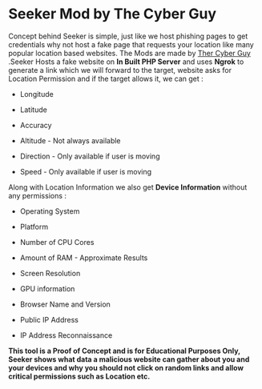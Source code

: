 # Seeker Mod by The Cyber Guy
Concept behind Seeker is simple, just like we host phishing pages to get credentials why not host a fake page that requests your location like many popular location based websites. The Mods are made by <a href="https://instagram.com/the_cyber_guy_?igshid=9t6r1rf3fnr1"> Ther Cyber Guy </a>.Seeker Hosts a fake website on **In Built PHP Server** and uses **Ngrok** to generate a link which we will forward to the target, website asks for Location Permission and if the target allows it, we can get :

* Longitude

* Latitude

* Accuracy

* Altitude - Not always available

* Direction - Only available if user is moving

* Speed - Only available if user is moving

Along with Location Information we also get **Device Information** without any permissions :

* Operating System

* Platform

* Number of CPU Cores

* Amount of RAM - Approximate Results

* Screen Resolution

* GPU information

* Browser Name and Version

* Public IP Address

* IP Address Reconnaissance

**This tool is a Proof of Concept and is for Educational Purposes Only, Seeker shows what data a malicious website can gather about you and your devices and why you should not click on random links and allow critical permissions such as Location etc.**

